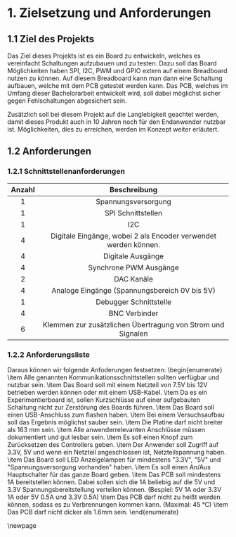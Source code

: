 # 1. Zielsetzung und Anforderungen

## 1.1 Ziel des Projekts
Das Ziel dieses Projekts ist es ein Board zu entwickeln, welches es vereinfacht Schaltungen aufzubauen und zu testen. Dazu soll das Board Möglichkeiten haben SPI, I2C, PWM und GPIO extern auf einem Breadboard nutzen zu können. Auf diesem Breadboard kann man dann eine Schaltung aufbauen, welche mit dem PCB getestet werden kann. Das PCB, welches im Umfang dieser Bachelorarbeit entwickelt wird, soll dabei möglichst sicher gegen Fehlschaltungen abgesichert sein.

Zusätzlich soll bei diesem Projekt auf die Langlebigkeit geachtet werden, damit dieses Produkt auch in 10 Jahren noch für den Endanwender nutzbar ist. Möglichkeiten, dies zu erreichen, werden im Konzept weiter erläutert.

## 1.2 Anforderungen

### 1.2.1 Schnittstellenanforderungen
|Anzahl  | Beschreibung
|:------:|:-------------:
|1       | Spannungsversorgung
|1       | SPI Schnittstellen
|1       | I2C 
|4       | Digitale Eingänge, wobei 2 als Encoder verwendet werden können.
|4       | Digitale Ausgänge
|4       | Synchrone PWM Ausgänge
|2       | DAC Kanäle 
|4       | Analoge Eingänge (Spannungsbereich 0V bis 5V)
|1       | Debugger Schnittstelle
|4       | BNC Verbinder
|6       | Klemmen zur zusätzlichen Übertragung von Strom und Signalen

### 1.2.2 Anforderungsliste
Daraus können wir folgende Anfoderungen festsetzen:
\begin{enumerate}
\item Alle genannten Kommunikationsschnittstellen sollten verfügbar und nutzbar sein. 
\item Das Board soll mit einem Netzteil von 7.5V bis 12V betrieben werden können oder mit einem USB-Kabel.
\item Da es ein Experimentierboard ist, sollen Kurzschlüsse auf einer aufgebauten Schaltung nicht zur Zerstörung des Boards führen.
\item Das Board soll einen USB-Anschluss zum flashen haben.
\item Bei einem Versuchsaufbau soll das Ergebnis möglichst sauber sein.
\item Die Platine darf nicht breiter als 163 mm sein.
\item Alle anwenderrelevanten Anschlüsse müssen dokumentiert und gut lesbar sein.
\item Es soll einen Knopf zum Zurücksetzen des Controllers geben.
\item Der Anwender soll Zugriff auf 3.3V, 5V und wenn ein Netzteil angeschlossen ist, Netzteilspannung haben.
\item Das Board soll LED Anzeigelampen für mindestens "3.3V", "5V" und "Spannungsversorgung vorhanden" haben.
\item Es soll einen An/Aus Hauptschalter für das ganze Board geben.
\item Das PCB soll mindestens 1A bereitstellen können. Dabei sollen sich die 1A beliebig auf die 5V und 3.3V Spannungsbereitstellung verteilen können. (Bespiel: 5V 1A oder 3.3V 1A oder 5V 0.5A und 3.3V 0.5A)
\item Das PCB darf nicht zu heißt werden können, sodass es zu Verbrennungen kommen kann. (Maximal: 45 °C)
\item Das PCB darf nicht dicker als 1.6mm sein.
\end{enumerate} 

\newpage